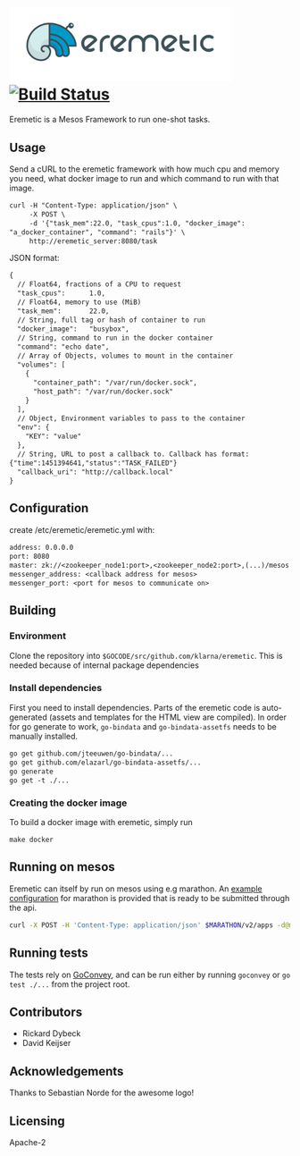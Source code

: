 # <img src="static/images/eremiteLOGO_02.png" width="400px" alt="Eremetic">[![Build Status][travis-image]](https://travis-ci.org/klarna/eremetic)

Eremetic is a Mesos Framework to run one-shot tasks.

## Usage
Send a cURL to the eremetic framework with how much cpu and memory you need, what docker image to run and which command to run with that image.

    curl -H "Content-Type: application/json" \
         -X POST \
         -d '{"task_mem":22.0, "task_cpus":1.0, "docker_image": "a_docker_container", "command": "rails"}' \
         http://eremetic_server:8080/task

JSON format:

    {
      // Float64, fractions of a CPU to request
      "task_cpus":      1.0,
      // Float64, memory to use (MiB)
      "task_mem":       22.0,
      // String, full tag or hash of container to run
      "docker_image":   "busybox",
      // String, command to run in the docker container
      "command": "echo date",
      // Array of Objects, volumes to mount in the container
      "volumes": [
        {
          "container_path": "/var/run/docker.sock",
          "host_path": "/var/run/docker.sock"
        }
      ],
      // Object, Environment variables to pass to the container
      "env": {
        "KEY": "value"
      },
      // String, URL to post a callback to. Callback has format: {"time":1451394641,"status":"TASK_FAILED"}
      "callback_uri": "http://callback.local"
    }

## Configuration
create /etc/eremetic/eremetic.yml with:

    address: 0.0.0.0
    port: 8080
    master: zk://<zookeeper_node1:port>,<zookeeper_node2:port>,(...)/mesos
    messenger_address: <callback address for mesos>
    messenger_port: <port for mesos to communicate on>

## Building

### Environment
Clone the repository into `$GOCODE/src/github.com/klarna/eremetic`.
This is needed because of internal package dependencies

### Install dependencies
First you need to install dependencies. Parts of the eremetic code is auto-generated (assets and templates for the HTML view are compiled). In order for go generate to work, `go-bindata` and `go-bindata-assetfs` needs to be manually installed.

    go get github.com/jteeuwen/go-bindata/...
    go get github.com/elazarl/go-bindata-assetfs/...
    go generate
    go get -t ./...

### Creating the docker image
To build a docker image with eremetic, simply run

    make docker

## Running on mesos

Eremetic can itself by run on mesos using e.g marathon. An
[example configuration](misc/eremetic.json) for marathon is provided that is
ready to be submitted through the api.

```bash
curl -X POST -H 'Content-Type: application/json' $MARATHON/v2/apps -d@misc/eremetic.json
```

## Running tests
The tests rely on [GoConvey](http://goconvey.co/), and can be run either by running `goconvey` or `go test ./...` from the project root.

## Contributors
- Rickard Dybeck
- David Keijser

## Acknowledgements
Thanks to Sebastian Norde for the awesome logo!

## Licensing
Apache-2

[travis-image]: https://travis-ci.org/klarna/eremetic.svg
